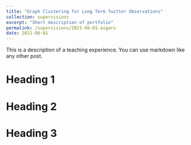 ```yaml
---
title: "Graph Clustering for Long Term Twitter Observations"
collection: supervisions
excerpt: "Short description of portfolio"
permalink: /supervisions/2021-06-01-aigars
date: 2021-06-01
---
```


This is a description of a teaching experience. You can use markdown like any other post.

Heading 1
======

Heading 2
======

Heading 3
======